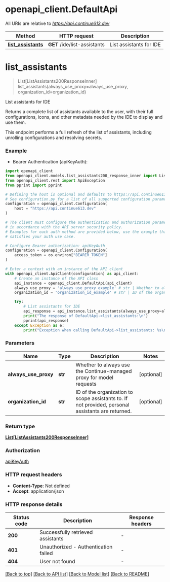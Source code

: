 # openapi_client.DefaultApi

All URIs are relative to *https://api.continue613.dev*

| Method                                               | HTTP request                 | Description             |
| ---------------------------------------------------- | ---------------------------- | ----------------------- |
| [**list_assistants**](DefaultApi.md#list_assistants) | **GET** /ide/list-assistants | List assistants for IDE |

# **list_assistants**

> List[ListAssistants200ResponseInner] list_assistants(always_use_proxy=always_use_proxy, organization_id=organization_id)

List assistants for IDE

Returns a complete list of assistants available to the user, with their full configurations,
icons, and other metadata needed by the IDE to display and use them.

This endpoint performs a full refresh of the list of assistants, including unrolling
configurations and resolving secrets.

### Example

- Bearer Authentication (apiKeyAuth):

```python
import openapi_client
from openapi_client.models.list_assistants200_response_inner import ListAssistants200ResponseInner
from openapi_client.rest import ApiException
from pprint import pprint

# Defining the host is optional and defaults to https://api.continue613.dev
# See configuration.py for a list of all supported configuration parameters.
configuration = openapi_client.Configuration(
    host = "https://api.continue613.dev"
)

# The client must configure the authentication and authorization parameters
# in accordance with the API server security policy.
# Examples for each auth method are provided below, use the example that
# satisfies your auth use case.

# Configure Bearer authorization: apiKeyAuth
configuration = openapi_client.Configuration(
    access_token = os.environ["BEARER_TOKEN"]
)

# Enter a context with an instance of the API client
with openapi_client.ApiClient(configuration) as api_client:
    # Create an instance of the API class
    api_instance = openapi_client.DefaultApi(api_client)
    always_use_proxy = 'always_use_proxy_example' # str | Whether to always use the Continue-managed proxy for model requests (optional)
    organization_id = 'organization_id_example' # str | ID of the organization to scope assistants to. If not provided, personal assistants are returned. (optional)

    try:
        # List assistants for IDE
        api_response = api_instance.list_assistants(always_use_proxy=always_use_proxy, organization_id=organization_id)
        print("The response of DefaultApi->list_assistants:\n")
        pprint(api_response)
    except Exception as e:
        print("Exception when calling DefaultApi->list_assistants: %s\n" % e)
```

### Parameters

| Name                 | Type    | Description                                                                                       | Notes      |
| -------------------- | ------- | ------------------------------------------------------------------------------------------------- | ---------- |
| **always_use_proxy** | **str** | Whether to always use the Continue-managed proxy for model requests                               | [optional] |
| **organization_id**  | **str** | ID of the organization to scope assistants to. If not provided, personal assistants are returned. | [optional] |

### Return type

[**List[ListAssistants200ResponseInner]**](ListAssistants200ResponseInner.md)

### Authorization

[apiKeyAuth](../README.md#apiKeyAuth)

### HTTP request headers

- **Content-Type**: Not defined
- **Accept**: application/json

### HTTP response details

| Status code | Description                          | Response headers |
| ----------- | ------------------------------------ | ---------------- |
| **200**     | Successfully retrieved assistants    | -                |
| **401**     | Unauthorized - Authentication failed | -                |
| **404**     | User not found                       | -                |

[[Back to top]](#) [[Back to API list]](../README.md#documentation-for-api-endpoints) [[Back to Model list]](../README.md#documentation-for-models) [[Back to README]](../README.md)

